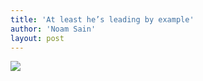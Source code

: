 ```yaml
---
title: 'At least he’s leading by example'
author: 'Noam Sain'
layout: post
---
```


![](https://3.bp.blogspot.com/_8aN4krk1nsk/TG_CeEvFpSI/AAAAAAAAAco/ZhYo1O-kh0A/s1024/20100318.jpg)
